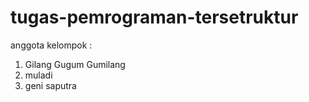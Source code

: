 # tugas-pemrograman-tersetruktur
anggota kelompok :
1. Gilang Gugum Gumilang
2. muladi
3. geni saputra

